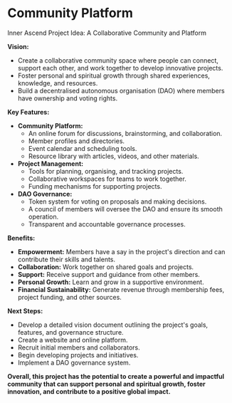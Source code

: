 # Community Platform

Inner Ascend Project Idea: A Collaborative Community and Platform

**Vision:**

- Create a collaborative community space where people can connect, support each other, and work together to develop innovative projects.
- Foster personal and spiritual growth through shared experiences, knowledge, and resources.
- Build a decentralised autonomous organisation (DAO) where members have ownership and voting rights.

**Key Features:**

- **Community Platform:**
    - An online forum for discussions, brainstorming, and collaboration.
    - Member profiles and directories.
    - Event calendar and scheduling tools.
    - Resource library with articles, videos, and other materials.
- **Project Management:**
    - Tools for planning, organising, and tracking projects.
    - Collaborative workspaces for teams to work together.
    - Funding mechanisms for supporting projects.
- **DAO Governance:**
    - Token system for voting on proposals and making decisions.
    - A council of members will oversee the DAO and ensure its smooth operation.
    - Transparent and accountable governance processes.

**Benefits:**

- **Empowerment:** Members have a say in the project's direction and can contribute their skills and talents.
- **Collaboration:** Work together on shared goals and projects.
- **Support:** Receive support and guidance from other members.
- **Personal Growth:** Learn and grow in a supportive environment.
- **Financial Sustainability:** Generate revenue through membership fees, project funding, and other sources.

**Next Steps:**

- Develop a detailed vision document outlining the project's goals, features, and governance structure.
- Create a website and online platform.
- Recruit initial members and collaborators.
- Begin developing projects and initiatives.
- Implement a DAO governance system.

**Overall, this project has the potential to create a powerful and impactful community that can support personal and spiritual growth, foster innovation, and contribute to a positive global impact.**